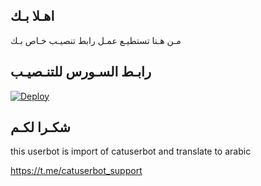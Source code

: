 ## اهـلا بـك
مـن هـنا تستطيـع عمـل رابط تنصيـب خـاص بـك

## رابـط السـورس للتنـصيـب

[![Deploy](https://www.herokucdn.com/deploy/button.svg)](https://heroku.com/deploy?template=https://github.com/PVV1V/jmthon)

## شكـرا لكـم 


this userbot is import of catuserbot and translate to arabic

https://t.me/catuserbot_support
